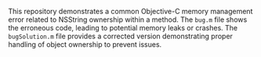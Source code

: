 This repository demonstrates a common Objective-C memory management error related to NSString ownership within a method.  The `bug.m` file shows the erroneous code, leading to potential memory leaks or crashes.  The `bugSolution.m` file provides a corrected version demonstrating proper handling of object ownership to prevent issues.